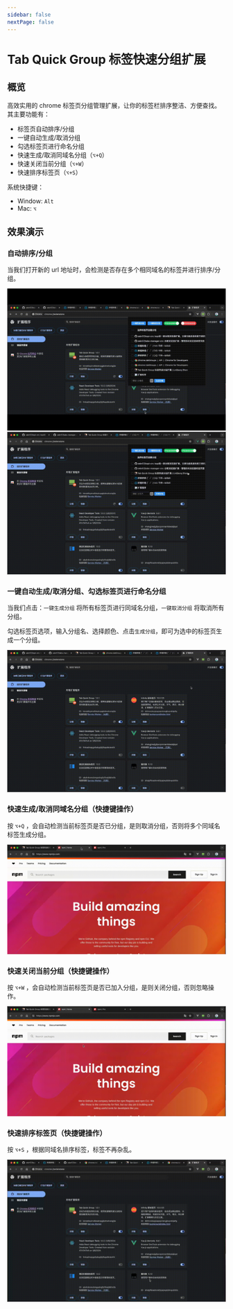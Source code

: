 ```yaml
---
sidebar: false
nextPage: false
---
```


# Tab Quick Group 标签快速分组扩展

## 概览

高效实用的 chrome 标签页分组管理扩展，让你的标签栏排序整洁、方便查找。其主要功能有：

- 标签页自动排序/分组
- 一键自动生成/取消分组
- 勾选标签页进行命名分组
- 快速生成/取消同域名分组（`⌥+Q`）
- 快速关闭当前分组（`⌥+W`）
- 快速排序标签页（`⌥+S`）

系统快捷键：

- Window: `Alt`
- Mac: `⌥`

## 效果演示

### 自动排序/分组

当我们打开新的 url 地址时，会检测是否存在多个相同域名的标签并进行排序/分组。

![自动排序](./images/auto-sort.gif)
![自动分组](./images/auto-group.gif)

### 一键自动生成/取消分组、勾选标签页进行命名分组

当我们点击：`一键生成分组` 将所有标签页进行同域名分组，`一键取消分组` 将取消所有分组。

勾选标签页选项，输入分组名、选择颜色、点击`生成分组`，即可为选中的标签页生成一个分组。

![快捷操作](./images/quick-group.gif)

### 快速生成/取消同域名分组（快捷键操作）

按 `⌥+Q` ，会自动检测当前标签页是否已分组，是则取消分组，否则将多个同域名标签生成分组。

![快速生成/取消](./images/quick-toggle.gif)

### 快速关闭当前分组（快捷键操作）

按 `⌥+W` ，会自动检测当前标签页是否已加入分组，是则关闭分组，否则忽略操作。

![快速关闭](./images/quick-close.gif)

### 快速排序标签页（快捷键操作）

按 `⌥+S` ，根据同域名排序标签，标签不再杂乱。

![快速排序](./images/quick-sort.gif)
